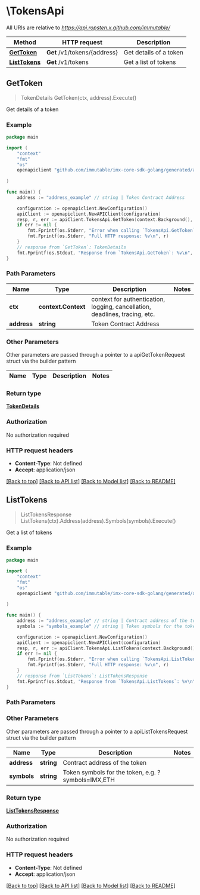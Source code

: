 # \TokensApi

All URIs are relative to *https://api.ropsten.x.github.com/immutable/*

Method | HTTP request | Description
------------- | ------------- | -------------
[**GetToken**](TokensApi.md#GetToken) | **Get** /v1/tokens/{address} | Get details of a token
[**ListTokens**](TokensApi.md#ListTokens) | **Get** /v1/tokens | Get a list of tokens



## GetToken

> TokenDetails GetToken(ctx, address).Execute()

Get details of a token



### Example

```go
package main

import (
    "context"
    "fmt"
    "os"
    openapiclient "github.com/immutable/imx-core-sdk-golang/generated/api"
    
)

func main() {
    address := "address_example" // string | Token Contract Address

    configuration := openapiclient.NewConfiguration()
    apiClient := openapiclient.NewAPIClient(configuration)
    resp, r, err := apiClient.TokensApi.GetToken(context.Background(), address).Execute()
    if err != nil {
        fmt.Fprintf(os.Stderr, "Error when calling `TokensApi.GetToken``: %v\n", err)
        fmt.Fprintf(os.Stderr, "Full HTTP response: %v\n", r)
    }
    // response from `GetToken`: TokenDetails
    fmt.Fprintf(os.Stdout, "Response from `TokensApi.GetToken`: %v\n", resp)
}
```

### Path Parameters


Name | Type | Description  | Notes
------------- | ------------- | ------------- | -------------
**ctx** | **context.Context** | context for authentication, logging, cancellation, deadlines, tracing, etc.
**address** | **string** | Token Contract Address | 

### Other Parameters

Other parameters are passed through a pointer to a apiGetTokenRequest struct via the builder pattern


Name | Type | Description  | Notes
------------- | ------------- | ------------- | -------------


### Return type

[**TokenDetails**](TokenDetails.md)

### Authorization

No authorization required

### HTTP request headers

- **Content-Type**: Not defined
- **Accept**: application/json

[[Back to top]](#) [[Back to API list]](../README.md#documentation-for-api-endpoints)
[[Back to Model list]](../README.md#documentation-for-models)
[[Back to README]](../README.md)


## ListTokens

> ListTokensResponse ListTokens(ctx).Address(address).Symbols(symbols).Execute()

Get a list of tokens



### Example

```go
package main

import (
    "context"
    "fmt"
    "os"
    openapiclient "github.com/immutable/imx-core-sdk-golang/generated/api"
    
)

func main() {
    address := "address_example" // string | Contract address of the token (optional)
    symbols := "symbols_example" // string | Token symbols for the token, e.g. ?symbols=IMX,ETH (optional)

    configuration := openapiclient.NewConfiguration()
    apiClient := openapiclient.NewAPIClient(configuration)
    resp, r, err := apiClient.TokensApi.ListTokens(context.Background()).Address(address).Symbols(symbols).Execute()
    if err != nil {
        fmt.Fprintf(os.Stderr, "Error when calling `TokensApi.ListTokens``: %v\n", err)
        fmt.Fprintf(os.Stderr, "Full HTTP response: %v\n", r)
    }
    // response from `ListTokens`: ListTokensResponse
    fmt.Fprintf(os.Stdout, "Response from `TokensApi.ListTokens`: %v\n", resp)
}
```

### Path Parameters



### Other Parameters

Other parameters are passed through a pointer to a apiListTokensRequest struct via the builder pattern


Name | Type | Description  | Notes
------------- | ------------- | ------------- | -------------
 **address** | **string** | Contract address of the token | 
 **symbols** | **string** | Token symbols for the token, e.g. ?symbols&#x3D;IMX,ETH | 

### Return type

[**ListTokensResponse**](ListTokensResponse.md)

### Authorization

No authorization required

### HTTP request headers

- **Content-Type**: Not defined
- **Accept**: application/json

[[Back to top]](#) [[Back to API list]](../README.md#documentation-for-api-endpoints)
[[Back to Model list]](../README.md#documentation-for-models)
[[Back to README]](../README.md)

